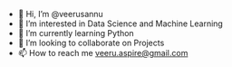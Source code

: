 - 👋 Hi, I’m @veerusannu
- 👀 I’m interested in Data Science and Machine Learning
- 🌱 I’m currently learning Python
- 💞️ I’m looking to collaborate on Projects
- 📫 How to reach me veeru.aspire@gmail.com

<!---
veerusannu/veerusannu is a ✨ special ✨ repository because its `README.md` (this file) appears on your GitHub profile.
You can click the Preview link to take a look at your changes.
--->

